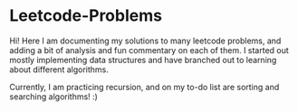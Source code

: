 # Leetcode-Problems

Hi! Here I am documenting my solutions to many leetcode problems, and adding a bit of analysis and fun commentary on each of them. I started out mostly implementing data structures and have branched out to learning about different algorithms.

Currently, I am practicing recursion, and on my to-do list are sorting and searching algorithms! :)
